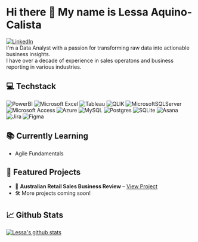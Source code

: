 # Hi there 👋 My name is Lessa Aquino-Calista
[![LinkedIn](https://img.shields.io/badge/LinkedIn-%230077B5.svg?style=for-the-badge&logo=LinkedIn&logoColor=white)](https://linkedin.com/in/lessaaquinocalista)<br/>
I'm a Data Analyst with a passion for transforming raw data into actionable business insights.<br/>
I have over a decade of experience in sales operatons and business reporting in various industries.

## 💻 Techstack
![PowerBI](https://img.shields.io/badge/PowerBI-F2C811?style=for-the-badge&logo=Power%20BI&logoColor=white)
![Microsoft Excel](https://img.shields.io/badge/Microsoft_Excel-217346?style=for-the-badge&logo=microsoft-excel&logoColor=white)
![Tableau](https://img.shields.io/badge/Tableau-E97627?style=for-the-badge&logo=Tableau&logoColor=white)
![QLIK](https://img.shields.io/badge/Qlik-009848.svg?style=for-the-badge&logo=Qlik&logoColor=white)
![MicrosoftSQLServer](https://img.shields.io/badge/Microsoft%20SQL%20Server-CC2927?style=for-the-badge&logo=microsoft%20sql%20server&logoColor=white)
![Microsoft Access](https://img.shields.io/badge/Microsoft_Access-A4373A?style=for-the-badge&logo=microsoft-access&logoColor=white)
![Azure](https://img.shields.io/badge/azure-%230072C6.svg?style=for-the-badge&logo=microsoftazure&logoColor=white)
![MySQL](https://img.shields.io/badge/mysql-4479A1.svg?style=for-the-badge&logo=mysql&logoColor=white)
![Postgres](https://img.shields.io/badge/postgres-%23316192.svg?style=for-the-badge&logo=postgresql&logoColor=white)
![SQLite](https://img.shields.io/badge/sqlite-%2307405e.svg?style=for-the-badge&logo=sqlite&logoColor=white)
![Asana](https://img.shields.io/badge/asana-F06A6A.svg?style=for-the-badge&logo=asana&logoColor=white)
![Jira](https://img.shields.io/badge/jira-%230A0FFF.svg?style=for-the-badge&logo=jira&logoColor=white)
![Figma](https://img.shields.io/badge/figma-%23F24E1E.svg?style=for-the-badge&logo=figma&logoColor=white)

## 📚 Currently Learning
* Agile Fundamentals
  
## 📁 Featured Projects
* 🛒 **Australian Retail Sales Business Review** – [View Project](link-to-your-repo)
* 🛠️  More projects coming soon!

## 📈 Github Stats
[![Lessa's github stats](https://github-readme-stats.vercel.app/api?username=lessaaquinocalista&count_private=true&show_icons=true&theme=transparent&hide_rank=false)](https://github.com/anuraghazra/github-readme-stats)<br/>
